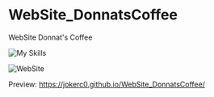 # WebSite_DonnatsCoffee
WebSite Donnat's Coffee 

![My Skills](https://skillicons.dev/icons?i=html,css,bootstrap)


![WebSite](https://github.com/JokerC0/WebSite_DonnatsCoffee/assets/129913584/775aa45e-cd9f-432a-bd3f-cd9e937d1c88)

Preview: https://jokerc0.github.io/WebSite_DonnatsCoffee/
